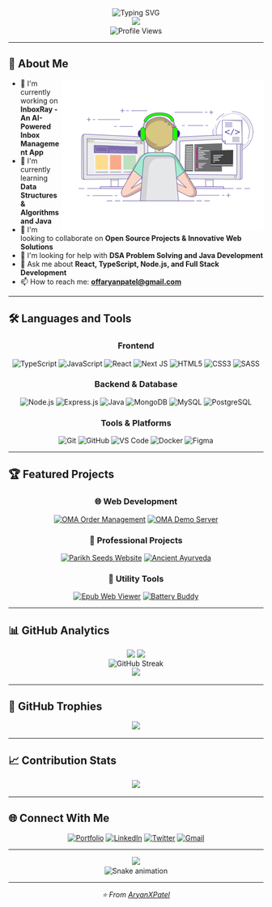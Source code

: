 <!-- Animated Header -->
<div align="center">
  <img src="https://readme-typing-svg.herokuapp.com/?lines=Hi+there!+I'm+Aryan+Patel+👋;Full+Stack+Developer+💻;Building+InboxRay+AI+📧;Always+Learning+New+Things+🚀&font=Fira%20Code&center=true&width=380&height=50&duration=4000&pause=1000" alt="Typing SVG">
</div>

<!-- Profile Banner -->
<div align="center">
  <img src="https://capsule-render.vercel.app/api?type=waving&color=gradient&height=200&section=header&text=Aryan%20Patel&fontSize=80&fontAlignY=35&animation=twinkling&fontColor=ffffff" />
</div>

<!-- Profile Views Counter -->
<div align="center">
  <img src="https://komarev.com/ghpvc/?username=AryanXPatel&label=Profile%20views&color=0e75b6&style=flat" alt="Profile Views" />
</div>

---

## 🚀 About Me

<img align="right" alt="Coding" width="400" src="https://raw.githubusercontent.com/devSouvik/devSouvik/master/gif3.gif">

- 🔭 I'm currently working on **InboxRay - An AI-Powered Inbox Management App**
- 🌱 I'm currently learning **Data Structures & Algorithms and Java**
- 👯 I'm looking to collaborate on **Open Source Projects & Innovative Web Solutions**
- 🤔 I'm looking for help with **DSA Problem Solving and Java Development**
- 💬 Ask me about **React, TypeScript, Node.js, and Full Stack Development**
- 📫 How to reach me: **offaryanpatel@gmail.com**

---

## 🛠️ Languages and Tools

<div align="center">
  
### Frontend
![TypeScript](https://img.shields.io/badge/typescript-%23007ACC.svg?style=for-the-badge&logo=typescript&logoColor=white)
![JavaScript](https://img.shields.io/badge/javascript-%23323330.svg?style=for-the-badge&logo=javascript&logoColor=%23F7DF1E)
![React](https://img.shields.io/badge/react-%2320232a.svg?style=for-the-badge&logo=react&logoColor=%2361DAFB)
![Next JS](https://img.shields.io/badge/Next-black?style=for-the-badge&logo=next.js&logoColor=white)
![HTML5](https://img.shields.io/badge/html5-%23E34F26.svg?style=for-the-badge&logo=html5&logoColor=white)
![CSS3](https://img.shields.io/badge/css3-%231572B6.svg?style=for-the-badge&logo=css3&logoColor=white)
![SASS](https://img.shields.io/badge/SASS-hotpink.svg?style=for-the-badge&logo=SASS&logoColor=white)

### Backend & Database
![Node.js](https://img.shields.io/badge/node.js-6DA55F?style=for-the-badge&logo=node.js&logoColor=white)
![Express.js](https://img.shields.io/badge/express.js-%23404d59.svg?style=for-the-badge&logo=express&logoColor=%2361DAFB)
![Java](https://img.shields.io/badge/java-%23ED8B00.svg?style=for-the-badge&logo=openjdk&logoColor=white)
![MongoDB](https://img.shields.io/badge/MongoDB-%234ea94b.svg?style=for-the-badge&logo=mongodb&logoColor=white)
![MySQL](https://img.shields.io/badge/mysql-4479A1.svg?style=for-the-badge&logo=mysql&logoColor=white)
![PostgreSQL](https://img.shields.io/badge/postgresql-%23316192.svg?style=for-the-badge&logo=postgresql&logoColor=white)

### Tools & Platforms
![Git](https://img.shields.io/badge/git-%23F05033.svg?style=for-the-badge&logo=git&logoColor=white)
![GitHub](https://img.shields.io/badge/github-%23121011.svg?style=for-the-badge&logo=github&logoColor=white)
![VS Code](https://img.shields.io/badge/Visual%20Studio%20Code-0078d7.svg?style=for-the-badge&logo=visual-studio-code&logoColor=white)
![Docker](https://img.shields.io/badge/docker-%230db7ed.svg?style=for-the-badge&logo=docker&logoColor=white)
![Figma](https://img.shields.io/badge/figma-%23F24E1E.svg?style=for-the-badge&logo=figma&logoColor=white)

</div>

---

## 🏆 Featured Projects

<div align="center">

### 🌐 Web Development
[![OMA Order Management](https://github-readme-stats.vercel.app/api/pin/?username=AryanXPatel&repo=OMA-Order-Management-App&theme=github_dark)](https://github.com/AryanXPatel/OMA-Order-Management-App)
[![OMA Demo Server](https://github-readme-stats.vercel.app/api/pin/?username=AryanXPatel&repo=OMA-DEMO-Server&theme=github_dark)](https://github.com/AryanXPatel/OMA-DEMO-Server)

### 💼 Professional Projects
[![Parikh Seeds Website](https://github-readme-stats.vercel.app/api/pin/?username=AryanXPatel&repo=ParikhSeeds-Website&theme=github_dark)](https://github.com/AryanXPatel/ParikhSeeds-Website)
[![Ancient Ayurveda](https://github-readme-stats.vercel.app/api/pin/?username=AryanXPatel&repo=Ancient-Ayurveda&theme=github_dark)](https://github.com/AryanXPatel/Ancient-Ayurveda)

### 🔧 Utility Tools
[![Epub Web Viewer](https://github-readme-stats.vercel.app/api/pin/?username=AryanXPatel&repo=Epub-Web-Viewer&theme=github_dark)](https://github.com/AryanXPatel/Epub-Web-Viewer)
[![Battery Buddy](https://github-readme-stats.vercel.app/api/pin/?username=AryanXPatel&repo=BatteryBuddy&theme=github_dark)](https://github.com/AryanXPatel/BatteryBuddy)

</div>

---

## 📊 GitHub Analytics

<div align="center">
  <img height="180em" src="https://github-readme-stats.vercel.app/api?username=AryanXPatel&show_icons=true&theme=github_dark&include_all_commits=true&count_private=true"/>
  <img height="180em" src="https://github-readme-stats.vercel.app/api/top-langs/?username=AryanXPatel&layout=compact&theme=github_dark&langs_count=8"/>
</div>

<div align="center">
  <img src="https://github-readme-streak-stats.herokuapp.com/?user=AryanXPatel&theme=github-dark-blue" alt="GitHub Streak" />
</div>

<div align="center">
  <img src="https://github-readme-activity-graph.vercel.app/graph?username=AryanXPatel&theme=github-compact&bg_color=0d1117&color=ffffff&line=00b3ff&point=f9f9f9&area=true&hide_border=true" />
</div>

---

## 🏅 GitHub Trophies
<div align="center">
  <img src="https://github-profile-trophy.vercel.app/?username=AryanXPatel&theme=darkhub&no-frame=true&margin-w=15&margin-h=15&column=7" />
</div>

---

## 📈 Contribution Stats

<div align="center">
  <img src="https://github-profile-summary-cards.vercel.app/api/cards/profile-details?username=AryanXPatel&theme=github_dark" />
</div>

---

## 🌐 Connect With Me

<div align="center">
  
[![Portfolio](https://img.shields.io/badge/Portfolio-%23000000.svg?style=for-the-badge&logo=firefox&logoColor=#FF7139)](https://patelaryan.com)
[![LinkedIn](https://img.shields.io/badge/linkedin-%230077B5.svg?style=for-the-badge&logo=linkedin&logoColor=white)](https://linkedin.com/in/aryanxpatel)
[![Twitter](https://img.shields.io/badge/Twitter-%231DA1F2.svg?style=for-the-badge&logo=Twitter&logoColor=white)](https://x.com/offaryanpatel)
[![Gmail](https://img.shields.io/badge/Gmail-D14836?style=for-the-badge&logo=gmail&logoColor=white)](mailto:offaryanpatel@gmail.com)

</div>

---

<div align="center">
  <img src="https://capsule-render.vercel.app/api?type=waving&color=gradient&height=100&section=footer"/>
</div>

<!-- Snake eating my contributions -->
<div align="center">
  <img src="https://raw.githubusercontent.com/AryanXPatel/AryanXPatel/output/snake.svg" alt="Snake animation" />
</div>

---

<div align="center">
  <i>⭐️ From <a href="https://github.com/AryanXPatel">AryanXPatel</a></i>
</div>
